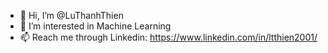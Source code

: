 - 👋 Hi, I’m @LuThanhThien
- 👀 I’m interested in Machine Learning
- 📫 Reach me through Linkedin: https://www.linkedin.com/in/ltthien2001/

<!---
LuThanhThien/LuThanhThien is a ✨ special ✨ repository because its `README.md` (this file) appears on your GitHub profile.
You can click the Preview link to take a look at your changes.
--->
